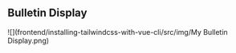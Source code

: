 ## Bulletin Display

![](frontend/installing-tailwindcss-with-vue-cli/src/img/My Bulletin Display.png)

